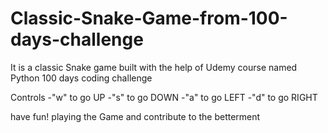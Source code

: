 # Classic-Snake-Game-from-100-days-challenge
It is a classic Snake game built with the help of Udemy course named Python 100 days coding challenge

Controls
-"w" to go UP
-"s" to go DOWN
-"a" to go LEFT
-"d" to go RIGHT

have fun! playing the Game and contribute to the betterment

